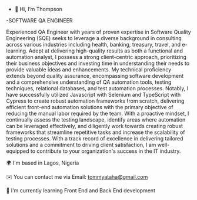- 👋 Hi, I’m Thompson

-SOFTWARE QA ENGINEER

Experienced QA Engineer with years of proven expertise in Software Quality Engineering (SQE) seeks to leverage a diverse background in consulting across various industries including health, banking, treasury, travel, and e-learning.
Adept at delivering high-quality results as both a functional and automation analyst, I possess a strong client-centric approach, prioritizing their business objectives and investing time in understanding their needs to provide valuable ideas and enhancements.
My technical proficiency extends beyond quality assurance, encompassing software development and a comprehensive understanding of QA automation tools, testing techniques, relational databases, and test automation processes.
Notably, I have successfully utilized Javascript with Selenium and TypeScript with Cypress to create robust automation frameworks from scratch, delivering efficient front-end automation solutions with the primary objective of reducing the manual labor required by the team. With a proactive mindset,
I continually assess the testing landscape, identify areas where automation can be leveraged effectively, and diligently work towards creating robust frameworks that streamline repetitive tasks and increase the scalability of testing processes.
With a track record of excellence in delivering tailored solutions and a commitment to driving client satisfaction, I am well-equipped to contribute to your organization's success in the IT industry.

🌍  I'm based in Lagos, Nigeria

✉️  You can contact me via Email: tommyataha@gmail.com

🧠  I'm currently learning Front End and Back End development
